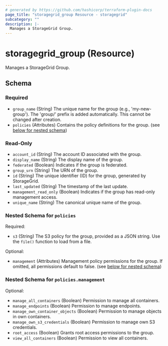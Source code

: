 ```yaml
---
# generated by https://github.com/hashicorp/terraform-plugin-docs
page_title: "storagegrid_group Resource - storagegrid"
subcategory: ""
description: |-
  Manages a StorageGrid Group.
---
```


# storagegrid_group (Resource)

Manages a StorageGrid Group.



<!-- schema generated by tfplugindocs -->
## Schema

### Required

- `group_name` (String) The unique name for the group (e.g., 'my-new-group'). The 'group/' prefix is added automatically. This cannot be changed after creation.
- `policies` (Attributes) Contains the policy definitions for the group. (see [below for nested schema](#nestedatt--policies))

### Read-Only

- `account_id` (String) The account ID associated with the group.
- `display_name` (String) The display name of the group.
- `federated` (Boolean) Indicates if the group is federated.
- `group_urn` (String) The URN of the group.
- `id` (String) The unique identifier (ID) for the group, generated by StorageGrid.
- `last_updated` (String) The timestamp of the last update.
- `management_read_only` (Boolean) Indicates if the group has read-only management access.
- `unique_name` (String) The canonical unique name of the group.

<a id="nestedatt--policies"></a>
### Nested Schema for `policies`

Required:

- `s3` (String) The S3 policy for the group, provided as a JSON string. Use the `file()` function to load from a file.

Optional:

- `management` (Attributes) Management policy permissions for the group. If omitted, all permissions default to false. (see [below for nested schema](#nestedatt--policies--management))

<a id="nestedatt--policies--management"></a>
### Nested Schema for `policies.management`

Optional:

- `manage_all_containers` (Boolean) Permission to manage all containers.
- `manage_endpoints` (Boolean) Permission to manage endpoints.
- `manage_own_container_objects` (Boolean) Permission to manage objects in own containers.
- `manage_own_s3_credentials` (Boolean) Permission to manage own S3 credentials.
- `root_access` (Boolean) Grants root access permissions to the group.
- `view_all_containers` (Boolean) Permission to view all containers.
